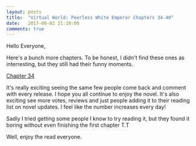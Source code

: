 ```yaml
---
layout: posts
title:  "Virtual World: Peerless White Emperor Chapters 34-40"
date:   2017-06-02 21:10:00
comments: true
---
```


Hello Everyone,

Here's a bunch more chapters. To be honest, I didn't find these ones as interresting, but they still had their funny moments.

[Chapter 34][vwpwe0034]

It's really exciting seeing the same few people come back and comment with every release. I hope you all continue to enjoy the novel. It's also exciting see more votes, reviews and just people adding it to their reading list on novel updates. I feel like the number increases every day!

Sadly I tried getting some people I know to try reading it, but they found it boring without even finishing the first chapter T.T

Well, enjoy the read everyone.

[vwpwe0034]: {{site.url}}/translations/vwpwe/0034